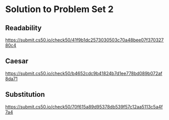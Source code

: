 # Solution to Problem Set 2

## Readability
https://submit.cs50.io/check50/41f9b1dc2573030503c70a48bee07f37032780c4

## Caesar
https://submit.cs50.io/check50/b4652cdc9b41824b7d1ee778bd089b072af8da71

## Substitution
https://submit.cs50.io/check50/70f615a89d95378db539f57c12aa5113c5a4f7a4